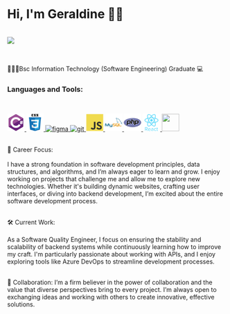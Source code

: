 <h1>Hi, I'm Geraldine 👋🏾 </h1> <br />
<img src="https://github.com/CodesByDine/CodesByDine/assets/91410767/0ad089c1-00bf-4075-8a30-99b52b679655" />

<p> </p> <br />
<p>👩🏽‍💻Bsc Information Technology (Software Engineering) Graduate 💻 </br>

<h3 align="left">Languages and Tools:</h3> <br />
<p align="left"> <a href="https://www.w3schools.com/cs/" target="_blank" rel="noreferrer"> <img src="https://raw.githubusercontent.com/devicons/devicon/master/icons/csharp/csharp-original.svg" alt="csharp" width="40" height="40"/> </a> <a href="https://www.w3schools.com/css/" target="_blank" rel="noreferrer"> <img src="https://raw.githubusercontent.com/devicons/devicon/master/icons/css3/css3-original-wordmark.svg" alt="css3" width="40" height="40"/> </a> <a href="https://www.figma.com/" target="_blank" rel="noreferrer"> <img src="https://www.vectorlogo.zone/logos/figma/figma-icon.svg" alt="figma" width="40" height="40"/> </a> <a href="https://git-scm.com/" target="_blank" rel="noreferrer"> <img src="https://www.vectorlogo.zone/logos/git-scm/git-scm-icon.svg" alt="git" width="40" height="40"/> </a> <a href="https://developer.mozilla.org/en-US/docs/Web/JavaScript" target="_blank" rel="noreferrer"> <img src="https://raw.githubusercontent.com/devicons/devicon/master/icons/javascript/javascript-original.svg" alt="javascript" width="40" height="40"/> </a> <a href="https://www.mysql.com/" target="_blank" rel="noreferrer"> <img src="https://raw.githubusercontent.com/devicons/devicon/master/icons/mysql/mysql-original-wordmark.svg" alt="mysql" width="40" height="40"/> </a> <a href="https://www.php.net" target="_blank" rel="noreferrer"> <img src="https://raw.githubusercontent.com/devicons/devicon/master/icons/php/php-original.svg" alt="php" width="40" height="40"/> </a> <a href="https://reactjs.org/" target="_blank" rel="noreferrer"> <img src="https://raw.githubusercontent.com/devicons/devicon/master/icons/react/react-original-wordmark.svg" alt="react" width="40" height="40"/> </a> <a href="https://reactnative.dev/" target="_blank" rel="noreferrer"> <img src="https://reactnative.dev/img/header_logo.svg" alt![Colorful Watercolor Twitter Header](https://github.com/CodesByDine/CodesByDine/assets/91410767/2f5707a2-ceba-420e-aa41-b2ac450e9e68)
="reactnative" width="40" height="40"/> </a> </p>


<br>🚀 Career Focus:</br>
<br>I have a strong foundation in software development principles, data structures, and algorithms, and I’m always eager to learn and grow. I enjoy working on projects that challenge me and allow me to explore new technologies. Whether it's building dynamic websites, crafting user interfaces, or diving into backend development, I’m excited about the entire software development process.</br>

<br>🛠️ Current Work:</br>
<br>As a Software Quality Engineer, I focus on ensuring the stability and scalability of backend systems while continuously learning how to improve my craft. I'm particularly passionate about working with APIs, and I enjoy exploring tools like Azure DevOps to streamline development processes.</br>

<br>🤝 Collaboration:
I’m a firm believer in the power of collaboration and the value that diverse perspectives bring to every project. I’m always open to exchanging ideas and working with others to create innovative, effective solutions.</br>

